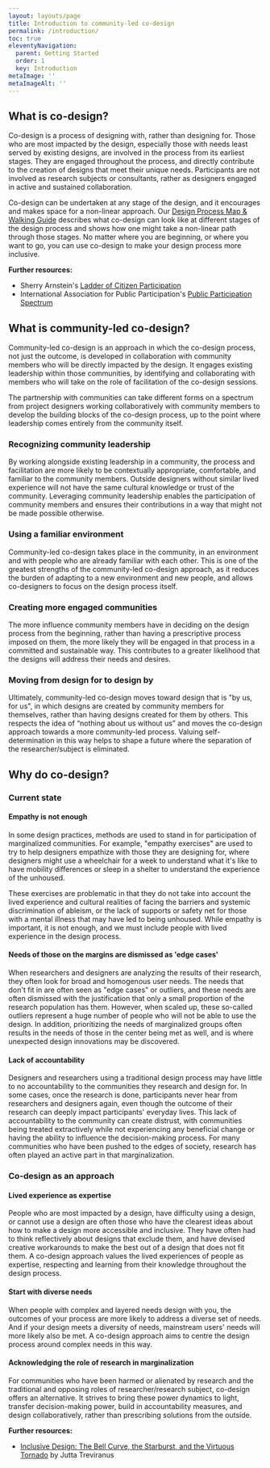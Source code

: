 ```yaml
---
layout: layouts/page
title: Introduction to community-led co-design
permalink: /introduction/
toc: true
eleventyNavigation:
  parent: Getting Started
  order: 1
  key: Introduction
metaImage: ''
metaImageAlt: ''
---
```

## What is co-design?

Co-design is a process of designing with, rather than designing for. Those who are most impacted by the design, especially those with needs least served by existing designs, are involved in the process from its earliest stages. They are engaged throughout the process, and directly contribute to the creation of designs that meet their unique needs. Participants are not involved as research subjects or consultants, rather as designers engaged in active and sustained collaboration.

Co-design can be undertaken at any stage of the design, and it encourages and makes space for a non-linear approach. Our [Design Process Map & Walking Guide](/designprocess/) describes what co-design can look like at different stages of the design process and shows how one might take a non-linear path through those stages. No matter where you are beginning, or where you want to go, you can use co-design to make your design process more inclusive.

**Further resources:**

* Sherry Arnstein's [Ladder of Citizen Participation](https://www.citizenshandbook.org/arnsteinsladder.html)
* International Association for Public Participation's [Public Participation Spectrum](https://iap2canada.ca/Resources/Documents/0702-Foundations-Spectrum-MW-rev2%20(1).pdf?__hssc=163327267.13.1561151714376&__hstc=163327267.aa75bafe3d0cc2a9b029fee4e83b6c63.1547479782118.1561057890015.1561151714376.228&__hsfp=1780115546&hsCtaTracking=fe26c53d-2dca-4fe7-ac8a-5ffd86b9ffc4%7C05e33fdd-10ed-45ac-bc11-0019045978a5)

## What is community-led co-design?

Community-led co-design is an approach in which the co-design process, not just the outcome, is developed in collaboration with community members who will be directly impacted by the design. It engages existing leadership within those communities, by identifying and collaborating with members who will take on the role of facilitation of the co-design sessions.

The partnership with communities can take different forms on a spectrum from project designers working collaboratively with community members to develop the building blocks of the co-design process, up to the point where leadership comes entirely from the community itself.

### Recognizing community leadership
By working alongside existing leadership in a community, the process and facilitation are more likely to be contextually appropriate, comfortable, and familiar to the community members. Outside designers without similar lived experience will not have the same cultural knowledge or trust of the community. Leveraging community leadership enables the participation of community members and ensures their contributions in a way that might not be made possible otherwise.

### Using a familiar environment
Community-led co-design takes place in the community, in an environment and with people who are already familiar with each other. This is one of the greatest strengths of the community-led co-design approach, as it reduces the burden of adapting to a new environment and new people, and allows co-designers to focus on the design process itself.

### Creating more engaged communities
The more influence community members have in deciding on the design process from the beginning, rather than having a prescriptive process imposed on them, the more likely they will be engaged in that process in a committed and sustainable way. This contributes to a greater likelihood that the designs will address their needs and desires.

### Moving from design for to design by
Ultimately, community-led co-design moves toward design that is "by us, for us", in which designs are created by community members for themselves, rather than having designs created for them by others. This respects the idea of “nothing about us without us” and moves the co-design approach towards a more community-led process. Valuing self-determination in this way helps to shape a future where the separation of the researcher/subject is eliminated.


## Why do co-design?

### Current state

#### Empathy is not enough

In some design practices, methods are used to stand in for participation of marginalized communities. For example, "empathy exercises" are used to try to help designers empathize with those they are designing for, where designers might use a wheelchair for a week to understand what it's like to have mobility differences or sleep in a shelter to understand the experience of the unhoused.
 
These exercises are problematic in that they do not take into account the lived experience and cultural realities of facing the barriers and systemic discrimination of ableism, or the lack of supports or safety net for those with a mental illness that may have led to being unhoused. While empathy is important, it is not enough, and we must include people with lived experience in the design process.


#### Needs of those on the margins are dismissed as 'edge cases'

When researchers and designers are analyzing the results of their research, they often look for broad and homogenous user needs. The needs that don't fit in are often seen as "edge cases" or outliers, and these needs are often dismissed with the justification that only a small proportion of the research population has them. However, when scaled up, these so-called outliers represent a huge number of people who will not be able to use the design. In addition, prioritizing the needs of marginalized groups often results in the needs of those in the center being met as well, and is where unexpected design innovations may be discovered.

#### Lack of accountability

Designers and researchers using a traditional design process may have little to no accountability to the communities they research and design for. In some cases, once the research is done, participants never hear from researchers and designers again, even though the outcome of their research can deeply impact participants' everyday lives. This lack of accountability to the community can create distrust, with communities being treated extractively while not experiencing any beneficial change or having the ability to influence the decision-making process. For many communities who have been pushed to the edges of society, research has often played an active part in that marginalization.


### Co-design as an approach

#### Lived experience as expertise

People who are most impacted by a design, have difficulty using a design, or cannot use a design are often those who have the clearest ideas about how to make a design more accessible and inclusive. They have often had to think reflectively about designs that exclude them, and have devised creative workarounds to make the best out of a design that does not fit them.  A co-design approach values the lived experiences of people as expertise, respecting and learning from their knowledge throughout the design process.

#### Start with diverse needs

When people with complex and layered needs design with you, the outcomes of your process are more likely to address a diverse set of needs. And if your design meets a diversity of needs, mainstream users' needs will more likely also be met. A co-design approach aims to centre the design process around complex needs in this way.

#### Acknowledging the role of research in marginalization

For communities who have been harmed or alienated by research and the traditional and opposing roles of researcher/research subject, co-design offers an alternative. It strives to bring these power dynamics to light, transfer decision-making power, build in accountability measures, and design collaboratively, rather than prescribing solutions from the outside.

**Further resources:**

* [Inclusive Design: The Bell Curve, the Starburst, and the Virtuous Tornado](https://medium.com/@jutta.trevira/inclusive-design-the-bell-curve-the-starburst-and-the-virtuous-tornado-6094f797b1bf) by Jutta Treviranus
